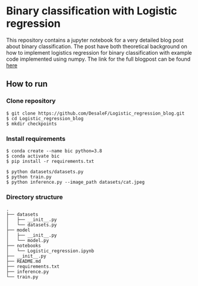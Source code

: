 # Binary classification with Logistic regression

This repository contains a jupyter notebook for a very detailed blog post about binary classification. The post have both theoretical background on how to implement logistics regression for binary classification with example code implemented using numpy. The link for the full blogpost can be found <a href="https://deepcomputervision.blogspot.com/2020/07/building-binary-classifier-from-scratch.html">here </a>


## How to run

### Clone repository
```shell
$ git clone https://github.com/DesaleF/Logistic_regression_blog.git
$ cd Logistic_regression_blog
$ mkdir checkpoints

```

### Install requirements

```shell 
$ conda create --name bic python=3.8
$ conda activate bic
$ pip install -r requirements.txt

```

```shell
$ python datasets/datasets.py
$ python train.py
$ python inference.py --image_path datasets/cat.jpeg
```

### Directory structure

```shell 
.
├── datasets
│   ├── __init__.py
│   └── datasets.py
├── model
│   ├── __init__.py
│   └── model.py
├── notebooks
│   └── Logistic_regression.ipynb
├── __init__.py
├── README.md
├── requirements.txt
├── inference.py
└── train.py

```
